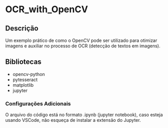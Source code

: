 # OCR_with_OpenCV

## Descrição
Um exemplo prático de como o OpenCV pode ser utilizado para otimizar imagens e auxiliar no processo de OCR (detecção de textos em imagens).

## Bibliotecas
- opencv-python
- pytesseract
- matplotlib
- jupyter

### Configurações Adicionais
O arquivo do código está no formato .ipynb (jupyter notebook), caso esteja usando VSCode, não esqueça de instalar a extensão do Jupyter.

